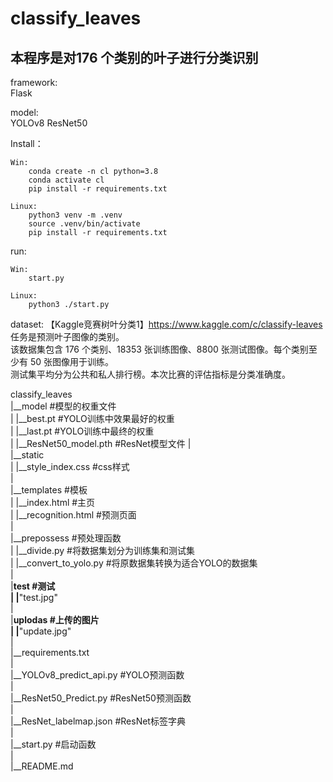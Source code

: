 # classify_leaves  
## 本程序是对176 个类别的叶子进行分类识别  

framework:  
    Flask  
  
model:  
    YOLOv8  ResNet50  
  
Install：
    
    Win:
        conda create -n cl python=3.8
        conda activate cl
        pip install -r requirements.txt

    Linux:
        python3 venv -m .venv
        source .venv/bin/activate
        pip install -r requirements.txt

run:
    
    Win:
        start.py
    
    Linux:
        python3 ./start.py

dataset:
【Kaggle竞赛树叶分类1】https://www.kaggle.com/c/classify-leaves  
任务是预测叶子图像的类别。  
该数据集包含 176 个类别、18353 张训练图像、8800 张测试图像。每个类别至少有 50 张图像用于训练。  
测试集平均分为公共和私人排行榜。本次比赛的评估指标是分类准确度。

  

classify_leaves  
    |__model    #模型的权重文件  
    |    |__best.pt #YOLO训练中效果最好的权重  
    |    |__last.pt #YOLO训练中最终的权重  
    |    |__ResNet50_model.pth  #ResNet模型文件
    |  
    |__static  
    |     |__style_index.css    #css样式  
    |  
    |__templates    #模板  
    |       |__index.html   #主页  
    |       |__recognition.html #预测页面  
    |  
    |__prepossess   #预处理函数  
    |    |__divide.py  #将数据集划分为训练集和测试集  
    |    |__convert_to_yolo.py  #将原数据集转换为适合YOLO的数据集  
    |  
    |__test #测试  
    |    |__"test.jpg"   
    |  
    |__uplodas  #上传的图片  
    |      |__"update.jpg"  
    |  
    |__requirements.txt  
    |  
    |__YOLOv8_predict_api.py    #YOLO预测函数  
    |  
    |__ResNet50_Predict.py  #ResNet50预测函数  
    |  
    |__ResNet_labelmap.json #ResNet标签字典  
    |  
    |__start.py #启动函数  
    |  
    |__README.md  
    
